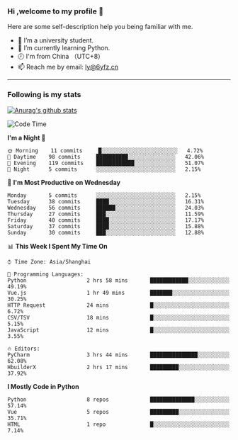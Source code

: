 ### Hi ,welcome to my profile 👋
Here are some self-description help you being familiar with me.
<!--
**liuyunfz/liuyunfz** is a ✨ _special_ ✨ repository because its `README.md` (this file) appears on your GitHub profile.
- 👯 I’m looking to collaborate on ...
- 🤔 I’m looking for help with ...
Here are some ideas to get you started:
-->
- 🏫 I’m a university student.
- 💪 I’m currently learning Python.
- 🕗 I'm from China （UTC+8）
- 📫 Reach me by email: [ly@6yfz.cn](mailto:ly@6yfz.cn)
  
---
### Following is my stats
  
[![Anurag's github stats](https://github-readme-stats.vercel.app/api?username=liuyunfz)](https://github.com/anuraghazra/github-readme-stats)
  
<!--START_SECTION:waka-->
![Code Time](http://img.shields.io/badge/Code%20Time-230%20hrs%2050%20mins-blue)

**I'm a Night 🦉** 

```text
🌞 Morning    11 commits     █░░░░░░░░░░░░░░░░░░░░░░░░   4.72% 
🌆 Daytime    98 commits     ██████████░░░░░░░░░░░░░░░   42.06% 
🌃 Evening    119 commits    ████████████░░░░░░░░░░░░░   51.07% 
🌙 Night      5 commits      ░░░░░░░░░░░░░░░░░░░░░░░░░   2.15%

```
📅 **I'm Most Productive on Wednesday** 

```text
Monday       5 commits      ░░░░░░░░░░░░░░░░░░░░░░░░░   2.15% 
Tuesday      38 commits     ████░░░░░░░░░░░░░░░░░░░░░   16.31% 
Wednesday    56 commits     ██████░░░░░░░░░░░░░░░░░░░   24.03% 
Thursday     27 commits     ███░░░░░░░░░░░░░░░░░░░░░░   11.59% 
Friday       40 commits     ████░░░░░░░░░░░░░░░░░░░░░   17.17% 
Saturday     37 commits     ████░░░░░░░░░░░░░░░░░░░░░   15.88% 
Sunday       30 commits     ███░░░░░░░░░░░░░░░░░░░░░░   12.88%

```


📊 **This Week I Spent My Time On** 

```text
⌚︎ Time Zone: Asia/Shanghai

💬 Programming Languages: 
Python                   2 hrs 58 mins       ████████████░░░░░░░░░░░░░   49.19% 
Vue.js                   1 hr 49 mins        ███████░░░░░░░░░░░░░░░░░░   30.25% 
HTTP Request             24 mins             █░░░░░░░░░░░░░░░░░░░░░░░░   6.72% 
CSV/TSV                  18 mins             █░░░░░░░░░░░░░░░░░░░░░░░░   5.15% 
JavaScript               12 mins             █░░░░░░░░░░░░░░░░░░░░░░░░   3.55%

🔥 Editors: 
PyCharm                  3 hrs 44 mins       ███████████████░░░░░░░░░░   62.08% 
HbuilderX                2 hrs 17 mins       █████████░░░░░░░░░░░░░░░░   37.92%

```

**I Mostly Code in Python** 

```text
Python                   8 repos             ██████████████░░░░░░░░░░░   57.14% 
Vue                      5 repos             █████████░░░░░░░░░░░░░░░░   35.71% 
HTML                     1 repo              █░░░░░░░░░░░░░░░░░░░░░░░░   7.14%

```



<!--END_SECTION:waka-->

